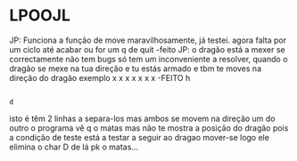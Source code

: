 # LPOOJL

JP: Funciona a função de move maravilhosamente, já testei. agora falta por um ciclo até acabar ou for um q de quit -feito
JP: o dragão está a mexer se correctamente não tem bugs só tem um inconveniente a resolver, quando o dragão se mexe na tua direção e tu estás armado e tbm te moves na direção do dragão exemplo x x x x x x x    -FEITO 
																																																  h

																																																  
																																																  d
isto é têm 2 linhas a separa-los mas ambos se movem na direção um do outro o programa vê q o matas mas não te mostra a posição do dragão pois a condição de teste está a testar a seguir ao dragao mover-se logo ele elimina o char D de lá pk o matas... 